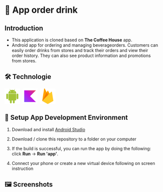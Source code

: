 # :iphone: App order drink
## Introduction
* This application is cloned based on **The Coffee House** app.
* Android app for ordering and managing beverageorders. Customers can easily order drinks from stores and track their orders and view their order history. They can also see product information and promotions from stores.
## 🛠️ Technologie
<img src="https://github.com/devicons/devicon/blob/master/icons/android/android-original.svg" title="TS" alt="React" width="50" height="50"/>&nbsp;
<img src="https://github.com/devicons/devicon/blob/master/icons/kotlin/kotlin-original.svg" title="kotlin" alt="React" width="50" height="50"/>&nbsp;
<img src="https://github.com/devicons/devicon/blob/master/icons/firebase/firebase-original.svg" title="Firebase" alt="React" width="50" height="50"/>&nbsp;

## 🔂 Setup App Development Environment

1. Download and install [Android Studio](https://developer.android.com/studio)

2. Download / clone this repository to a folder on your computer
3. If the build is successful, you can run the app by doing the following: click **Run** -> **Run 'app'**.
4. Connect your phone or create a new virtual device following on screen instruction

## 🖼️ Screenshots


